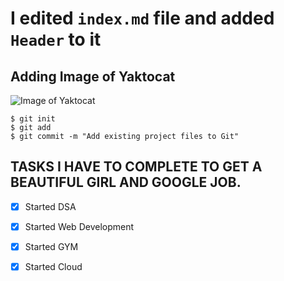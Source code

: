 # I edited `index.md` file and added `Header` to it
## Adding Image of Yaktocat
![Image of Yaktocat](https://octodex.github.com/images/yaktocat.png)

```
$ git init
$ git add 
$ git commit -m "Add existing project files to Git"
```
## TASKS I HAVE TO COMPLETE TO GET A BEAUTIFUL GIRL AND GOOGLE JOB.
- [x] Started DSA
- [x] Started Web Development
- [x] Started GYM
- [x] Started Cloud


